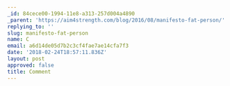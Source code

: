 ```yaml
---
_id: 84cece00-1994-11e8-a313-257d004a4890
_parent: 'https://aim4strength.com/blog/2016/08/manifesto-fat-person/'
replying_to: ''
slug: manifesto-fat-person
name: C
email: a6d14de05d7b2c3cf4fae7ae14cfa7f3
date: '2018-02-24T18:57:11.836Z'
layout: post
approved: false
title: Comment
---
```

 
